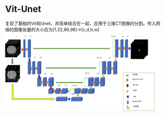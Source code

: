 # Vit-Unet
复现了基础的Vit和Unet，并简单结合在一起，应用于三维CT图像的分割。传入网络的图像张量的大小应为[1,32,96,96]->[c,d,h,w]
![乱画了个结构图](https://github.com/ymxzz/Vit-Unet/blob/main/%E5%9B%BE%E7%89%872.png)
